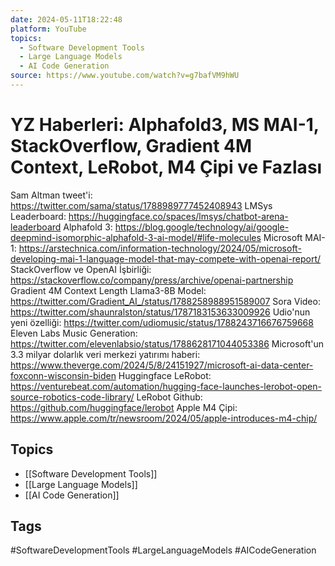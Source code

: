 ```yaml
---
date: 2024-05-11T18:22:48
platform: YouTube
topics:
  - Software Development Tools
  - Large Language Models
  - AI Code Generation
source: https://www.youtube.com/watch?v=g7bafVM9hWU
---
```

# YZ Haberleri: Alphafold3, MS MAI-1, StackOverflow, Gradient 4M Context, LeRobot, M4 Çipi ve Fazlası

Sam Altman tweet'i: https://twitter.com/sama/status/1788989777452408943
LMSys Leaderboard: https://huggingface.co/spaces/lmsys/chatbot-arena-leaderboard
Alphafold 3: https://blog.google/technology/ai/google-deepmind-isomorphic-alphafold-3-ai-model/#life-molecules
Microsoft MAI-1: https://arstechnica.com/information-technology/2024/05/microsoft-developing-mai-1-language-model-that-may-compete-with-openai-report/
StackOverflow ve OpenAI İşbirliği: https://stackoverflow.co/company/press/archive/openai-partnership
Gradient 4M Context Length Llama3-8B Model: https://twitter.com/Gradient_AI_/status/1788258988951589007
Sora Video: https://twitter.com/shaunralston/status/1787183153633009926
Udio'nun yeni özelliği: https://twitter.com/udiomusic/status/1788243716676759668
Eleven Labs Music Generation: https://twitter.com/elevenlabsio/status/1788628171044053386
Microsoft'un 3.3 milyar dolarlık veri merkezi yatırımı haberi: https://www.theverge.com/2024/5/8/24151927/microsoft-ai-data-center-foxconn-wisconsin-biden
Huggingface LeRobot: https://venturebeat.com/automation/hugging-face-launches-lerobot-open-source-robotics-code-library/
LeRobot Github: https://github.com/huggingface/lerobot
Apple M4 Çipi: https://www.apple.com/tr/newsroom/2024/05/apple-introduces-m4-chip/

## Topics
- [[Software Development Tools]]
- [[Large Language Models]]
- [[AI Code Generation]]

## Tags
#SoftwareDevelopmentTools #LargeLanguageModels #AICodeGeneration